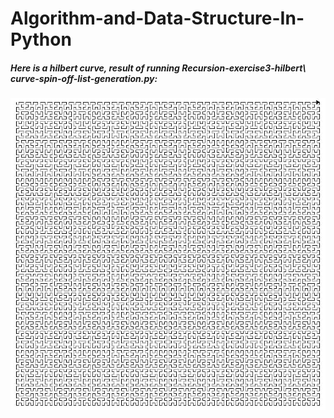 # Algorithm-and-Data-Structure-In-Python
##### Here is a hilbert curve, result of running Recursion-exercise3-hilbert\ curve-spin-off-list-generation.py: 
![](https://raw.githubusercontent.com/MollyZhang/Algorithm-and-Data-Structure-In-Python/master/hilbert%20curve.jpg)
